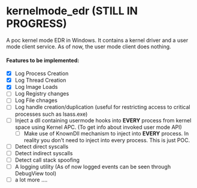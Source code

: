 # kernelmode_edr (STILL IN PROGRESS)
A poc kernel mode EDR in Windows. It contains a kernel driver and a user mode client service. As of now, the user mode client does nothing. 

#### Features to be implemented:

- [x] Log Process Creation
- [x] Log Thread Creation
- [x] Log Image Loads
- [ ] Log Registry changes
- [ ] Log File chnages
- [ ] Log handle creation/duplication (useful for restricting access to critical processes such as lsass.exe)
- [ ] Inject a dll containing usermode hooks into **EVERY** process from kernel space using Kernel APC. (To get info about invoked user mode API)
  - [ ] Make use of KnownDll mechanism to inject into **EVERY** process. In reality you don't need to inject into every process. This is just POC.
- [ ] Detect direct syscalls
- [ ] Detect indirect syscalls
- [ ] Detect call stack spoofing
- [ ] A logging utility (As of now logged events can be seen through DebugView tool)
- [ ] a lot more ....
